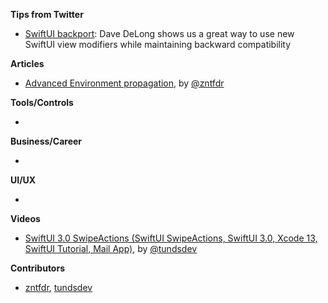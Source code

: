 **Tips from Twitter**

* [SwiftUI backport](https://twitter.com/davedelong/status/1446151822800945155): Dave DeLong shows us a great way to use new SwiftUI view modifiers while maintaining backward compatibility

**Articles**

* [Advanced Environment propagation](https://www.fivestars.blog/articles/swiftui-environment-propagation-2/), by [@zntfdr](https://twitter.com/zntfdr)

**Tools/Controls**

*

**Business/Career**

*

**UI/UX**

*

**Videos**

* [SwiftUI 3.0 SwipeActions (SwiftUI SwipeActions, SwiftUI 3.0, Xcode 13, SwiftUI Tutorial, Mail App)](https://youtu.be/S7-x_1MU-0Y), by [@tundsdev](https://youtu.be/S7-x_1MU-0Y)

**Contributors**

* [zntfdr](https://github.com/zntfdr), [tundsdev](https://github.com/tunds)
